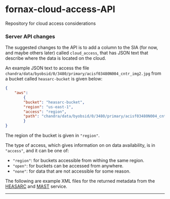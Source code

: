 # fornax-cloud-access-API
Repository for cloud access considerations


### Server API changes
The suggested changes to the API is to add a column to the SIA (for now, and maybe others later) called `cloud_access`, that has JSON text that describe where the data is located on the cloud.

An example JSON text to access the file `chandra/data/byobsid/0/3480/primary/acisf03480N004_cntr_img2.jpg` from a bucket  called `heasarc-bucket` is given below:

```json
{
    "aws": 
        { 
        "bucket": "heasarc-bucket", 
        "region": "us-east-1", 
        "access": "region", 
        "path": "chandra/data/byobsid/0/3480/primary/acisf03480N004_cntr_img2.jpg" 
        }
}
```
The region of the bucket is given in `"region"`. 

The type of access, which gives information on on data availability, is in `"access"`, and it can be one of: 
- `"region"`: for buckets accessible from withing the same region.
- `"open"`: for buckets can be accessed from anywhere.
- `"none"`: for data that are not accessible for some reason.


The following are example XML files for the returned metadata from the [HEASARC](https://heasarc.gsfc.nasa.gov/xamin_aws/vo/sia?table=chanmaster&pos=182.63,39.40&resultformat=text/xml&resultmax=2) and [MAST](https://mast.stsci.edu/portal_vo/Mashup/VoQuery.asmx/SiaV1?MISSION=HST&pos=182.63,39.40) service.


---

